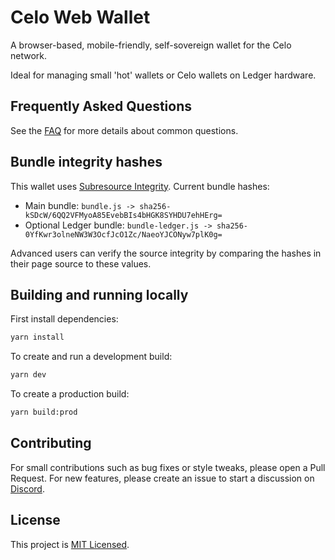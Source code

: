 # Celo Web Wallet

A browser-based, mobile-friendly, self-sovereign wallet for the Celo network.

Ideal for managing small 'hot' wallets or Celo wallets on Ledger hardware.

## Frequently Asked Questions

See the [FAQ](FAQ.md) for more details about common questions.

## Bundle integrity hashes

This wallet uses [Subresource Integrity](https://developer.mozilla.org/en-US/docs/Web/Security/Subresource_Integrity). Current bundle hashes:

* Main bundle: `bundle.js -> sha256-kSDcW/6QQ2VFMyoA85EvebBIs4bHGK8SYHDU7ehHErg=`
* Optional Ledger bundle: `bundle-ledger.js -> sha256-0YfKwr3olneNW3W3OcfJcO1Zc/NaeoYJCONyw7plK0g=`

Advanced users can verify the source integrity by comparing the hashes in their page source to these values.

## Building and running locally

First install dependencies:

```sh
yarn install 
```

To create and run a development build:

```sh
yarn dev
```

To create a production build:

```sh
yarn build:prod
```

## Contributing

For small contributions such as bug fixes or style tweaks, please open a Pull Request.
For new features, please create an issue to start a discussion on [Discord](https://discord.com/channels/600834479145353243/783806028629934110).

## License

This project is [MIT Licensed](LICENSE).
